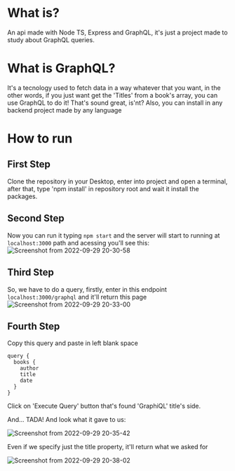 # What is?

An api made with Node TS, Express and GraphQL, it's just a project made to study about GraphQL queries.

# What is GraphQL?

It's a tecnology used to fetch data in a way whatever that you want, in the other words, if you just want get the 'Titles' from a book's array, you can use GraphQL
to do it! That's sound great, is'nt? Also, you can install in any backend project made by any language

# How to run

<h2>First Step</h2>

Clone the repository in your Desktop, enter into project and open a terminal, after that, type 'npm install' in repository root and wait it install the packages.

<h2>Second Step</h2>

Now you can run it typing `npm start` and the server will start to running at `localhost:3000` path and acessing you'll see this:
![Screenshot from 2022-09-29 20-30-58](https://user-images.githubusercontent.com/65512888/193159789-c0de5740-db87-4b9c-b9af-ec9794fb0483.png)

<h2>Third Step</h2>

So, we have to do a query, firstly, enter in this endpoint `localhost:3000/graphql` and it'll return this page
![Screenshot from 2022-09-29 20-33-00](https://user-images.githubusercontent.com/65512888/193160016-f560e43f-ca54-4c4b-8b0c-1efa792d8163.png)

<h2>Fourth Step</h2>

Copy this query and paste in left blank space

```
query {
  books {
    author
    title
    date
  }
}
```

Click on 'Execute Query' button that's found 'GraphiQL' title's side.

And... TADA! And look what it gave to us:

![Screenshot from 2022-09-29 20-35-42](https://user-images.githubusercontent.com/65512888/193160373-db79ac5e-39b3-4872-9975-bc08eea8b48f.png)


Even if we specify just the title property, it'll return what we asked for

![Screenshot from 2022-09-29 20-38-02](https://user-images.githubusercontent.com/65512888/193160350-d4414803-6b6b-4e9a-a1e9-b8212092b678.png)


